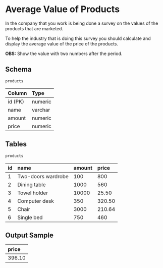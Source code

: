 # Average Value of Products
In the company that you work is being done a survey on the values of the products that are marketed.

To help the industry that is doing this survey you should calculate and display the average value of the price of the products.

**OBS:** Show the value with two numbers after the period.

## Schema
    products
| Column             | Type    |
|:-------------------|:--------|
| id (PK)            | numeric |
| name               | varchar |
| amount             | numeric |
| price              | numeric |

## Tables
    products
| id | name               | amount | price  |
|:---|:-------------------|:-------|:-------|
| 1  | Two-doors wardrobe | 100    | 800    |
| 2  | Dining table       | 1000   | 560    |
| 3  | Towel holder       | 10000  | 25.50  |
| 4  | Computer desk      | 350    | 320.50 |
| 5  | Chair              | 3000   | 210.64 |
| 6  | Single bed         | 750    | 460    |

## Output Sample
| price   |
|:--------|
| 396.10  |